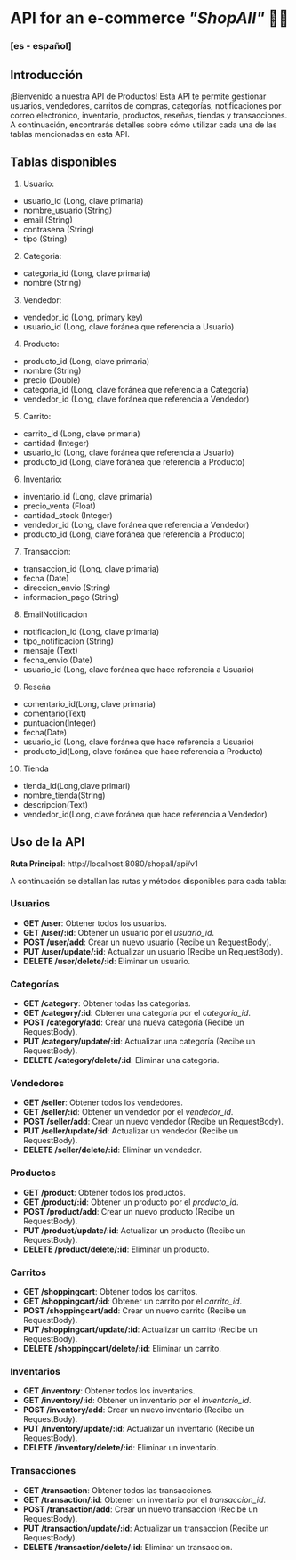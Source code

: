 # API for an e-commerce *"ShopAll"* 🛒🏪

### [es - español] 
## Introducción
¡Bienvenido a nuestra API de Productos! Esta API te permite gestionar usuarios, vendedores, carritos de compras, categorías, notificaciones por correo electrónico, inventario, productos, reseñas, tiendas y transacciones. A continuación, encontrarás detalles sobre cómo utilizar cada una de las tablas mencionadas en esta API.

## Tablas disponibles
1. Usuario:
  - usuario_id (Long, clave primaria)
  - nombre_usuario (String)
  - email (String)
  - contrasena (String)
  - tipo (String)
2. Categoria:
  - categoria_id (Long, clave primaria)
  - nombre (String)
3. Vendedor:
- vendedor_id (Long, primary key)
- usuario_id (Long, clave foránea que referencia a Usuario)
4. Producto:
  - producto_id (Long, clave primaria)
  - nombre (String)
  - precio (Double)
  - categoria_id (Long, clave foránea que referencia a Categoria)
  - vendedor_id (Long, clave foránea que referencia a Vendedor)
5. Carrito:
  - carrito_id (Long, clave primaria)
  - cantidad (Integer)
  - usuario_id (Long, clave foránea que referencia a Usuario)
  - producto_id (Long, clave foránea que referencia a Producto)
6. Inventario:
  - inventario_id (Long, clave primaria)
  - precio_venta (Float)
  - cantidad_stock (Integer)
  - vendedor_id (Long, clave foránea que referencia a Vendedor)
  - producto_id (Long, clave foránea que referencia a Producto)
7. Transaccion:
  - transaccion_id (Long, clave primaria)
  - fecha (Date)
  - direccion_envio (String)
  - informacion_pago (String)
8. EmailNotificacion
  - notificacion_id (Long, clave primaria)
  - tipo_notificacion (String)
  - mensaje (Text)
  - fecha_envio (Date)
  - usuario_id (Long, clave foránea que hace referencia a Usuario)
 9. Reseña 
  - comentario_id(Long, clave primaria)
  - comentario(Text)
  - puntuacion(Integer)
  - fecha(Date)   
  - usuario_id (Long, clave foránea que hace referencia a Usuario)
  - producto_id(Long, clave foránea que hace referencia a Producto)
10. Tienda
  - tienda_id(Long,clave primari)
  - nombre_tienda(String)
  - descripcion(Text)
  - vendedor_id(Long, clave foránea que hace referencia a Vendedor) 

## Uso de la API
**Ruta Principal**: http://localhost:8080/shopall/api/v1

A continuación se detallan las rutas y métodos disponibles para cada tabla:
### Usuarios
- **GET /user**: Obtener todos los usuarios.
- **GET /user/:id**: Obtener un usuario por el *usuario_id*.
- **POST /user/add**: Crear un nuevo usuario (Recibe un RequestBody).
- **PUT /user/update/:id**: Actualizar un usuario (Recibe un RequestBody).
- **DELETE /user/delete/:id**: Eliminar un usuario.
### Categorías
- **GET /category**: Obtener todas las categorías.
- **GET /category/:id**: Obtener una categoría por el *categoria_id*.
- **POST /category/add**: Crear una nueva categoría (Recibe un RequestBody).
- **PUT /category/update/:id**: Actualizar una categoría (Recibe un RequestBody).
- **DELETE /category/delete/:id**: Eliminar una categoría.
### Vendedores
- **GET /seller**: Obtener todos los vendedores.
- **GET /seller/:id**: Obtener un vendedor por el *vendedor_id*.
- **POST /seller/add**: Crear un nuevo vendedor (Recibe un RequestBody).
- **PUT /seller/update/:id**: Actualizar un vendedor (Recibe un RequestBody).
- **DELETE /seller/delete/:id**: Eliminar un vendedor.
### Productos
- **GET /product**: Obtener todos los productos.
- **GET /product/:id**: Obtener un producto por el *producto_id*.
- **POST /product/add**: Crear un nuevo producto (Recibe un RequestBody).
- **PUT /product/update/:id**: Actualizar un producto (Recibe un RequestBody).
- **DELETE /product/delete/:id**: Eliminar un producto.
### Carritos
- **GET /shoppingcart**: Obtener todos los carritos.
- **GET /shoppingcart/:id**: Obtener un carrito por el *carrito_id*.
- **POST /shoppingcart/add**: Crear un nuevo carrito (Recibe un RequestBody).
- **PUT /shoppingcart/update/:id**: Actualizar un carrito (Recibe un RequestBody).
- **DELETE /shoppingcart/delete/:id**: Eliminar un carrito.
### Inventarios
- **GET /inventory**: Obtener todos los inventarios.
- **GET /inventory/:id**: Obtener un inventario por el *inventario_id*.
- **POST /inventory/add**: Crear un nuevo inventario (Recibe un RequestBody).
- **PUT /inventory/update/:id**: Actualizar un inventario (Recibe un RequestBody).
- **DELETE /inventory/delete/:id**: Eliminar un inventario.
### Transacciones
- **GET /transaction**: Obtener todos las transacciones.
- **GET /transaction/:id**: Obtener un inventario por el *transaccion_id*.
- **POST /transaction/add**: Crear un nuevo transaccion (Recibe un RequestBody).
- **PUT /transaction/update/:id**: Actualizar un transaccion (Recibe un RequestBody).
- **DELETE /transaction/delete/:id**: Eliminar un transaccion.